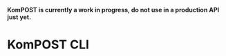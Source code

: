 
**KomPOST is currently a work in progress, do not use in a
production API just yet.**

# KomPOST CLI
